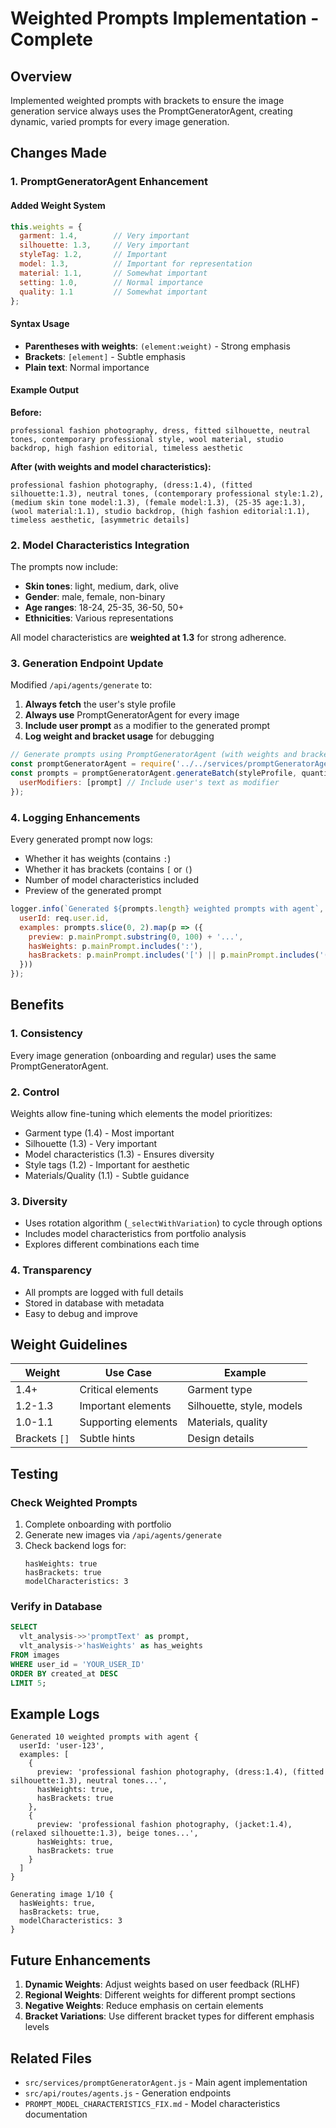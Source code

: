 # Weighted Prompts Implementation - Complete

## Overview
Implemented weighted prompts with brackets to ensure the image generation service always uses the PromptGeneratorAgent, creating dynamic, varied prompts for every image generation.

## Changes Made

### 1. PromptGeneratorAgent Enhancement

#### Added Weight System
```javascript
this.weights = {
  garment: 1.4,        // Very important
  silhouette: 1.3,     // Very important
  styleTag: 1.2,       // Important
  model: 1.3,          // Important for representation
  material: 1.1,       // Somewhat important
  setting: 1.0,        // Normal importance
  quality: 1.1         // Somewhat important
};
```

#### Syntax Usage
- **Parentheses with weights**: `(element:weight)` - Strong emphasis
- **Brackets**: `[element]` - Subtle emphasis
- **Plain text**: Normal importance

#### Example Output

**Before:**
```
professional fashion photography, dress, fitted silhouette, neutral tones, contemporary professional style, wool material, studio backdrop, high fashion editorial, timeless aesthetic
```

**After (with weights and model characteristics):**
```
professional fashion photography, (dress:1.4), (fitted silhouette:1.3), neutral tones, (contemporary professional style:1.2), (medium skin tone model:1.3), (female model:1.3), (25-35 age:1.3), (wool material:1.1), studio backdrop, (high fashion editorial:1.1), timeless aesthetic, [asymmetric details]
```

### 2. Model Characteristics Integration

The prompts now include:
- **Skin tones**: light, medium, dark, olive
- **Gender**: male, female, non-binary
- **Age ranges**: 18-24, 25-35, 36-50, 50+
- **Ethnicities**: Various representations

All model characteristics are **weighted at 1.3** for strong adherence.

### 3. Generation Endpoint Update

Modified `/api/agents/generate` to:
1. **Always fetch** the user's style profile
2. **Always use** PromptGeneratorAgent for every image
3. **Include user prompt** as a modifier to the generated prompt
4. **Log weight and bracket usage** for debugging

```javascript
// Generate prompts using PromptGeneratorAgent (with weights and brackets)
const promptGeneratorAgent = require('../../services/promptGeneratorAgent');
const prompts = promptGeneratorAgent.generateBatch(styleProfile, quantity, {
  userModifiers: [prompt] // Include user's text as modifier
});
```

### 4. Logging Enhancements

Every generated prompt now logs:
- Whether it has weights (contains `:`)
- Whether it has brackets (contains `[` or `(`)
- Number of model characteristics included
- Preview of the generated prompt

```javascript
logger.info(`Generated ${prompts.length} weighted prompts with agent`, {
  userId: req.user.id,
  examples: prompts.slice(0, 2).map(p => ({
    preview: p.mainPrompt.substring(0, 100) + '...',
    hasWeights: p.mainPrompt.includes(':'),
    hasBrackets: p.mainPrompt.includes('[') || p.mainPrompt.includes('(')
  }))
});
```

## Benefits

### 1. **Consistency**
Every image generation (onboarding and regular) uses the same PromptGeneratorAgent.

### 2. **Control**
Weights allow fine-tuning which elements the model prioritizes:
- Garment type (1.4) - Most important
- Silhouette (1.3) - Very important
- Model characteristics (1.3) - Ensures diversity
- Style tags (1.2) - Important for aesthetic
- Materials/Quality (1.1) - Subtle guidance

### 3. **Diversity**
- Uses rotation algorithm (`_selectWithVariation`) to cycle through options
- Includes model characteristics from portfolio analysis
- Explores different combinations each time

### 4. **Transparency**
- All prompts are logged with full details
- Stored in database with metadata
- Easy to debug and improve

## Weight Guidelines

| Weight | Use Case | Example |
|--------|----------|---------|
| 1.4+ | Critical elements | Garment type |
| 1.2-1.3 | Important elements | Silhouette, style, models |
| 1.0-1.1 | Supporting elements | Materials, quality |
| Brackets `[]` | Subtle hints | Design details |

## Testing

### Check Weighted Prompts
1. Complete onboarding with portfolio
2. Generate new images via `/api/agents/generate`
3. Check backend logs for:
   ```
   hasWeights: true
   hasBrackets: true
   modelCharacteristics: 3
   ```

### Verify in Database
```sql
SELECT 
  vlt_analysis->>'promptText' as prompt,
  vlt_analysis->'hasWeights' as has_weights
FROM images 
WHERE user_id = 'YOUR_USER_ID'
ORDER BY created_at DESC
LIMIT 5;
```

## Example Logs

```
Generated 10 weighted prompts with agent {
  userId: 'user-123',
  examples: [
    {
      preview: 'professional fashion photography, (dress:1.4), (fitted silhouette:1.3), neutral tones...',
      hasWeights: true,
      hasBrackets: true
    },
    {
      preview: 'professional fashion photography, (jacket:1.4), (relaxed silhouette:1.3), beige tones...',
      hasWeights: true,
      hasBrackets: true
    }
  ]
}

Generating image 1/10 {
  hasWeights: true,
  hasBrackets: true,
  modelCharacteristics: 3
}
```

## Future Enhancements

1. **Dynamic Weights**: Adjust weights based on user feedback (RLHF)
2. **Regional Weights**: Different weights for different prompt sections
3. **Negative Weights**: Reduce emphasis on certain elements
4. **Bracket Variations**: Use different bracket types for different emphasis levels

## Related Files

- `src/services/promptGeneratorAgent.js` - Main agent implementation
- `src/api/routes/agents.js` - Generation endpoints
- `PROMPT_MODEL_CHARACTERISTICS_FIX.md` - Model characteristics documentation
